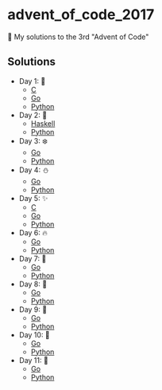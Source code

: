 # advent_of_code_2017
🎅 My solutions to the 3rd "Advent of Code"

## Solutions

* Day 1:  :santa:
    * [C](Day1-9/1.c)
    * [Go](Day1-9/1.go)
    * [Python](Day1-9/1.py)
* Day 2:  :star2:
    * [Haskell](Day1-9/2.hs)
    * [Python](Day1-9/2.py)
* Day 3:  :snowflake:
    * [Go](Day1-9/3.go)
    * [Python](Day1-9/3.py)
* Day 4:  :snowman:
    * [Go](Day1-9/4.go)
    * [Python](Day1-9/4.py)
* Day 5:  :sparkles:
    * [C](Day1-9/5.c)
    * [Go](Day1-9/5.go)
    * [Python](Day1-9/5.py)
* Day 6:  :fire:
    * [Go](Day1-9/6.go)
    * [Python](Day1-9/6.py)
* Day 7:  :christmas_tree:
    * [Go](Day1-9/7.go)
    * [Python](Day1-9/7.py)
* Day 8:  :gift:
    * [Go](Day1-9/8.go)
    * [Python](Day1-9/8.py)
* Day 9:  :bell:
    * [Go](Day1-9/9.go)
    * [Python](Day1-9/9.py)
* Day 10:  :tada:
    * [Go](Day10-19/10.go)
    * [Python](Day10-19/10.py)
* Day 11:  :santa:
    * [Go](Day10-19/11.go)
    * [Python](Day10-19/11.py)
